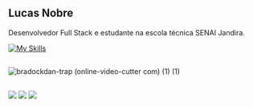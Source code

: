 ## Lucas Nobre

Desenvolvedor Full Stack e estudante na escola técnica SENAI Jandira.

[![My Skills](https://skillicons.dev/icons?i=html,css,js,tailwindcss,react,nodejs,kotlin,mysql,py,figma)](https://skillicons.dev)


##
![bradockdan-trap (online-video-cutter com) (1) (1)](https://github.com/user-attachments/assets/dd9c3f1f-27af-4f50-81ab-7efbbfb658ac)


  
  ##
 
<div> 
  <a href="https://instagram.com/axvancel" target="_blank"><img src="https://img.shields.io/badge/-Instagram-%23E4405F?style=for-the-badge&logo=instagram&logoColor=white" target="_blank"></a>
  <a href = "mailto:lucasfilbeto@gmail.com"><img src="https://img.shields.io/badge/-Gmail-%23333?style=for-the-badge&logo=gmail&logoColor=white" target="_blank"></a>
  <a href="https://www.linkedin.com/in/lucas-rodrigues-nobre-01941b327/" target="_blank"><img src="https://img.shields.io/badge/-LinkedIn-%230077B5?style=for-the-badge&logo=linkedin&logoColor=white" target="_blank"></a> 
  
</div>
